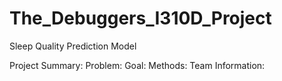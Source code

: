 # The_Debuggers_I310D_Project

Sleep Quality Prediction Model

Project Summary:
Problem:
Goal:
Methods:
Team Information:
